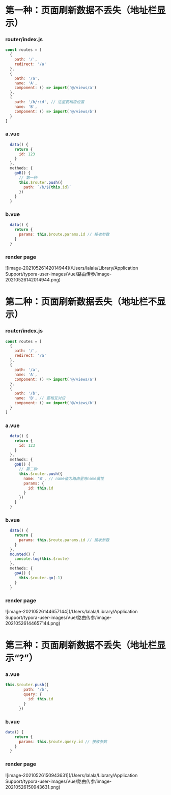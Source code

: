 # 第一种：页面刷新数据不丢失（地址栏显示）

### router/index.js

``` js
const routes = [
  {
    path: '/',
    redirect: '/a'
  },
  {
    path: '/a',
    name: 'A',
    component: () => import('@/views/a')
  },
  {
    path: '/b/:id', // 这里要相应设置
    name: 'B',
    component: () => import('@/views/b')
  }
]
```

### a.vue

```js
  data() {
    return {
      id: 123
    }
  },
  methods: {
    goB() {
      // 第一种
      this.$router.push({
        path: `/b/${this.id}`
      })
    }
  }
```

### b.vue

```js
  data() {
    return {
      params: this.$route.params.id // 接收参数
    }
  }
```

### render page

![image-20210526142014944](/Users/lalala/Library/Application Support/typora-user-images/Vue/路由传参/image-20210526142014944.png)



# 第二种：页面刷新数据丢失（地址栏不显示）

### router/index.js

```js
const routes = [
  {
    path: '/',
    redirect: '/a'
  },
  {
    path: '/a',
    name: 'A',
    component: () => import('@/views/a')
  },
  {
    path: '/b',
    name: 'B', // 要相互对应
    component: () => import('@/views/b')
  }
]
```

### a.vue

```js
  data() {
    return {
      id: 123
    }
  },
  methods: {
    goB() {
      // 第二种
      this.$router.push({
        name: 'B', // name值为路由里等name属性
        params: {
          id: this.id
        }
      })
    }
  }
```

### b.vue	

```js
  data() {
    return {
      params: this.$route.params.id // 接收参数
    }
  },
  mounted() {
    console.log(this.$route)
  },
  methods: {
    goA() {
      this.$router.go(-1)
    }
  }
```

### render page

![image-20210526144657144](/Users/lalala/Library/Application Support/typora-user-images/Vue/路由传参/image-20210526144657144.png)



# 第三种：页面刷新数据不丢失（地址栏显示“?”）

### a.vue

```js
this.$router.push({
        path: '/b',
        query: {
          id: this.id
        }
      })
```

### b.vue

```js
data() {
    return {
      params: this.$route.query.id // 接收参数
    }
  }
```

### render page

![image-20210526150943631](/Users/lalala/Library/Application Support/typora-user-images/Vue/路由传参/image-20210526150943631.png)